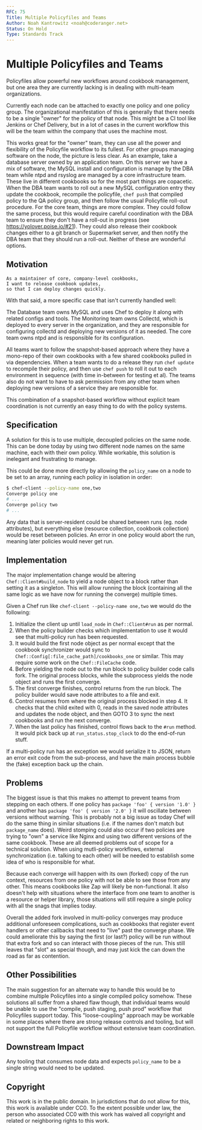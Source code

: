 ```yaml
---
RFC: 75
Title: Multiple Policyfiles and Teams
Author: Noah Kantrowitz <noah@coderanger.net>
Status: On Hold
Type: Standards Track
---
```


# Multiple Policyfiles and Teams

Policyfiles allow powerful new workflows around cookbook management, but one
area they are currently lacking is in dealing with multi-team organizations.

Currently each node can be attached to exactly one policy and one policy group.
The organizational manifestation of this is generally that there needs to be a
single "owner" for the policy of that node. This might be a CI tool like Jenkins
or Chef Delivery, but in a lot of cases in the current workflow this will be the
team within the company that uses the machine most.

This works great for the "owner" team, they can use all the power and
flexibility of the Policyfile workflow to its fullest. For other groups
managing software on the node, the picture is less clear. As an example, take a
database server owned by an application team. On this server we have a mix of
software, the MySQL install and configuration is manage by the DBA team while
ntpd and rsyslog are managed by a core infrastructure team. These live in
different cookbooks so for the most part things are copacetic. When the DBA
team wants to roll out a new MySQL configuration entry they update the cookbook,
recompile the policyfile, `chef push` that compiled policy to the QA policy
group, and then follow the usual Policyfile roll-out procedure. For the core
team, things are more complex. They could follow the same process, but this
would require careful coordination with the DBA team to ensure they don't have
a roll-out in progress (see https://yolover.poise.io/#21). They could also
release their cookbook changes either to a git branch or Supermarket server,
and then notify the DBA team that they should run a roll-out. Neither of these
are wonderful options.

## Motivation

    As a maintainer of core, company-level cookbooks,
    I want to release cookbook updates,
    so that I can deploy changes quickly.

With that said, a more specific case that isn't currently handled well:

The Database team owns MySQL and uses Chef to deploy it along with related configs
and tools. The Monitoring team owns Collectd, which is deployed to every server
in the organization, and they are responsible for configuring collectd and deploying
new versions of it as needed. The core team owns ntpd and is responsible for its
configuration.

All teams want to follow the snapshot-based approach where they have a mono-repo
of their own cookbooks with a few shared cookbooks pulled in via dependencies.
When a team wants to do a release they run `chef update` to recompile their
policy, and then use `chef push` to roll it out to each environment in sequence
(with time in-between for testing et al). The teams also do not want to have to
ask permission from any other team when deploying new versions of a service they
are responsible for.

This combination of a snapshot-based workflow without explicit team coordination
is not currently an easy thing to do with the policy systems.

## Specification

A solution for this is to use multiple, decoupled policies on the same node.
This can be done today by using two different node names on the same machine,
each with their own policy. While workable, this solution is inelegant and
frustrating to manage.

This could be done more directly by allowing the `policy_name` on a node to be
set to an array, running each policy in isolation in order:

```bash
$ chef-client --policy-name one,two
Converge policy one
# ...
Converge policy two
# ...
```

Any data that is server-resident could be shared between runs (eg. node
attributes), but everything else (resource collection, cookbook collection)
would be reset between policies. An error in one policy would abort the run,
meaning later policies would never get run.

## Implementation

The major implementation change would be altering `Chef::Client#build_node` to
yield a node object to a block rather than setting it as a singleton. This
will allow running the block (containing all the same logic as we have now for
running the converge) multiple times.

Given a Chef run like `chef-client --policy-name one,two` we would do the
following:

1. Initialize the client up until `load_node` in `Chef::Client#run` as per normal.
2. When the policy builder checks which implementation to use it would see that
   multi-policy run has been requested.
3. It would build the first node object as per normal except that the cookbook
   synchronizer would sync to `Chef::Config[:file_cache_path]/cookbooks_one` or
   similar. This may require some work on the `Chef::FileCache` code.
4. Before yielding the node out to the run block to policy builder code calls
   fork. The original process blocks, while the subprocess yields the node object
   and runs the first converge.
5. The first converge finishes, control returns from the run block. The policy
   builder would save node attributes to a file and exit.
6. Control resumes from where the original process blocked in step 4. It checks
   that the child exited with 0, reads in the saved node attributes and updates
   the node object, and then GOTO 3 to sync the next cookbooks and run the next
   converge.
7. When the last policy has finished, control flows back to the `#run` method.
   It would pick back up at `run_status.stop_clock` to do the end-of-run stuff.

If a multi-policy run has an exception we would serialize it to JSON, return
an error exit code from the sub-process, and have the main process bubble the
(fake) exception back up the chain.

## Problems

The biggest issue is that this makes no attempt to prevent teams from stepping
on each others. If one policy has `package 'foo' { version '1.0' }` and another
has `package 'foo' { version '2.0' }` it will oscillate between versions without
warning. This is probably not a big issue as today Chef will do the same thing
in similar situations (i.e. if the names don't match but `package_name` does).
Weird stomping could also occur if two policies are trying to "own" a service
like Nginx and using two different versions of the same cookbook. These are all
deemed problems out of scope for a technical solution. When using mutli-policy
workflows, external synchronization (i.e. talking to each other) will be needed
to establish some idea of who is responsible for what.

Because each converge will happen with its own (forked) copy of the run context,
resources from one policy with not be able to see those from any other. This
means cookbooks like Zap will likely be non-functional. It also doesn't help
with situations where the interface from one team to another is a resource or
helper library, those situations will still require a single policy with all
the snags that implies today.

Overall the added fork involved in multi-policy converges may produce additional
unforeseen complications, such as cookbooks that register event handlers or other
callbacks that need to "live" past the converge phase. We could ameliorate this
by saying the first (or last?) policy will be run without that extra fork and
so can interact with those pieces of the run. This still leaves that "slot" as
special though, and may just kick the can down the road as far as contention.

## Other Possibilities

The main suggestion for an alternate way to handle this would be to combine
multiple Policyfiles into a single compiled policy somehow. These solutions all
suffer from a shared flaw though, that individual teams would be unable to use
the "compile, push staging, push prod" workflow that Policyfiles support today.
This "loose-coupling" approach may be workable in some places where there are
strong release controls and tooling, but will not support the full Policyfile
workflow without extensive team coordination.

## Downstream Impact

Any tooling that consumes node data and expects `policy_name` to be a single
string would need to be updated.

## Copyright

This work is in the public domain. In jurisdictions that do not allow for this,
this work is available under CC0. To the extent possible under law, the person
who associated CC0 with this work has waived all copyright and related or
neighboring rights to this work.
